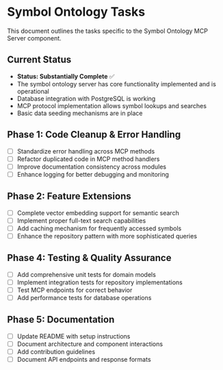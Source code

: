 # Symbol Ontology Tasks

This document outlines the tasks specific to the Symbol Ontology MCP Server component.

## Current Status

- **Status: Substantially Complete** ✅
- The symbol ontology server has core functionality implemented and is operational
- Database integration with PostgreSQL is working
- MCP protocol implementation allows symbol lookups and searches
- Basic data seeding mechanisms are in place

## Phase 1: Code Cleanup & Error Handling

- [ ] Standardize error handling across MCP methods
- [ ] Refactor duplicated code in MCP method handlers
- [ ] Improve documentation consistency across modules
- [ ] Enhance logging for better debugging and monitoring

## Phase 2: Feature Extensions

- [ ] Complete vector embedding support for semantic search
- [ ] Implement proper full-text search capabilities
- [ ] Add caching mechanism for frequently accessed symbols
- [ ] Enhance the repository pattern with more sophisticated queries

## Phase 4: Testing & Quality Assurance

- [ ] Add comprehensive unit tests for domain models
- [ ] Implement integration tests for repository implementations
- [ ] Test MCP endpoints for correct behavior
- [ ] Add performance tests for database operations

## Phase 5: Documentation

- [ ] Update README with setup instructions
- [ ] Document architecture and component interactions
- [ ] Add contribution guidelines
- [ ] Document API endpoints and response formats
